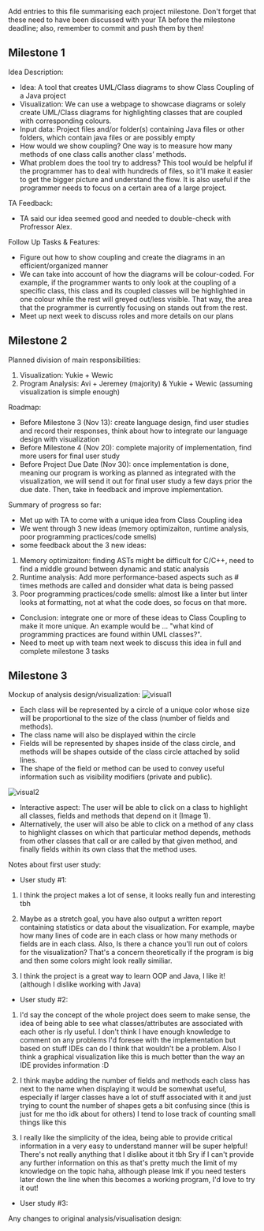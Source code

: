 Add entries to this file summarising each project milestone. Don't forget that these need to have been discussed with your TA before the milestone deadline; also, remember to commit and push them by then!

## Milestone 1
Idea Description: 
- Idea: A tool that creates UML/Class diagrams to show Class Coupling of a Java project
- Visualization: We can use a webpage to showcase diagrams or solely create UML/Class diagrams for highlighting classes that are coupled with corresponding colours.
- Input data: Project files and/or folder(s) containing Java files or other folders, which contain java files or are possibly empty
- How would we show coupling? One way is to measure how many methods of one class calls another class’ methods.
- What problem does the tool try to address? This tool would be helpful if the programmer has to deal with hundreds of files, so it'll make it easier to get the bigger picture and understand the flow. It is also useful if the programmer needs to focus on a certain area of a large project.

TA Feedback: 
- TA said our idea seemed good and needed to double-check with Profressor Alex.


Follow Up Tasks & Features: 
- Figure out how to show coupling and create the diagrams in an efficient/organized manner
- We can take into account of how the diagrams will be colour-coded. For example, if the programmer wants to only look at the coupling of a specific class, this class and its coupled classes will be highlighted in one colour while the rest will greyed out/less visible. That way, the area that the programmer is currently focusing on stands out from the rest.
- Meet up next week to discuss roles and more details on our plans

## Milestone 2 
Planned division of main responsibilities:
1. Visualization: Yukie + Wewic 
2. Program Analysis: Avi + Jeremey (majority) & Yukie + Wewic (assuming visualization is simple enough)

Roadmap:
- Before Milestone 3 (Nov 13): create language design, find user studies and record their responses, think about how to integrate our language design with visualization
- Before Milestone 4 (Nov 20): complete majority of implementation, find more users for final user study
- Before Project Due Date (Nov 30): once implementation is done, meaning our program is working as planned as integrated with the visualization, we will send it out for final user study a few days prior the due date. Then, take in feedback and improve implementation.

Summary of progress so far:
- Met up with TA to come with a unique idea from Class Coupling idea
- We went through 3 new ideas (memory optimizaiton, runtime analysis, poor programming practices/code smells)
- some feedback about the 3 new ideas:
1. Memory optimizaiton: finding ASTs might be difficult for C/C++, need to find a middle ground between dynamic and static analysis
2. Runtime analysis: Add more performance-based aspects such as # times methods are called and donsider what data is being passed
3. Poor programming practices/code smells: almost like a linter but linter looks at formatting, not at what the code does, so focus on that more.
- Conclusion: integrate one or more of these ideas to Class Coupling to make it more unique. An example would be ... "what kind of programming practices are found within UML classes?". 
- Need to meet up with team next week to discuss this idea in full and complete milestone 3 tasks

## Milestone 3
Mockup of analysis design/visualization:
![visual1](https://i.gyazo.com/72786cbc795c9011b9b8d96e49b73cfc.png)
- Each class will be represented by a circle of a unique color whose size will be proportional to the size of the class (number of fields and methods).
- The class name will also be displayed within the circle
- Fields will be represented by shapes inside of the class circle, and methods will be shapes outside of the class circle attached by solid lines. 
- The shape of the field or method can be used to convey useful information such as visibility modifiers (private and public).

![visual2](https://i.gyazo.com/0bd09175d85c59b3eeedacfab5bb6938.png)
- Interactive aspect: The user will be able to click on a class to highlight all classes, fields and methods that depend on it (Image 1).
- Alternatively, the user will also be able to click on a method of any class to highlight classes on which that particular method depends, methods from other classes that call or are called by that given method, and finally fields within its own class that the method uses.


Notes about first user study: 
- User study #1: 
1. I think the project makes a lot of sense, it looks really fun and interesting tbh

2. Maybe as a stretch goal, you have also output a written report containing statistics or data about the visualization. For example, maybe how many lines of code are in each class or how many methods or fields are in each class. Also, Is there a chance you'll run out of  colors for the visualization? That's a concern theoretically if the program is big and then some colors might look really similiar.

3. I think the project is a great way to learn OOP and Java, I like it! (although I dislike working with Java)

- User study #2:
1. I'd say the concept of the whole project does seem to make sense, the idea of being able to see what classes/attributes are associated with each other is rly useful. I don't think I have enough knowledge to comment on any problems I'd foresee with the implementation but based on stuff IDEs can do I think that wouldn't be a problem. Also I think a graphical visualization like this is much better than the way an IDE provides information :D

2. I think maybe adding the number of fields and methods each class has next to the name when displaying it would be somewhat useful, especially if larger classes have a lot of stuff associated with it and just trying to count the number of shapes gets a bit confusing since (this is just for me tho idk about for others) I tend to lose track of counting small things like this

3. I really like the simplicity of the idea, being able to provide critical information in a very easy to understand manner will be super helpful! There's not really anything that I dislike about it tbh
Sry if I can't provide any further information on this as that's pretty much the limit of my knowledge on the topic haha, although please lmk if you need testers later down the line when this becomes a working program, I'd love to try it out!

- User study #3: 

Any changes to original analysis/visualisation design: 

